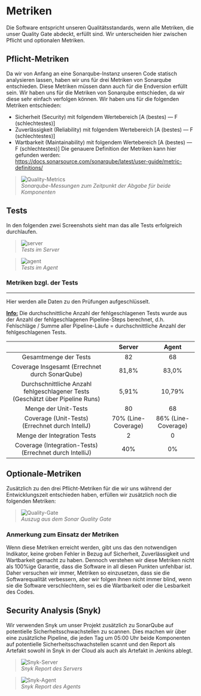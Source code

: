 # Metriken
Die Software entspricht unseren Qualitätsstandards, wenn alle Metriken, die unser Quality Gate abdeckt, erfüllt sind. Wir unterscheiden hier zwischen Pflicht und optionalen Metriken.

## Pflicht-Metriken
Da wir von Anfang an eine Sonarqube-Instanz unseren Code statisch analysieren lassen, haben wir uns für drei Metriken von Sonarqube entschieden. Diese Metriken müssen dann auch für die Endversion erfüllt sein. Wir haben uns für die Metriken von Sonarqube entschieden, da wir diese sehr einfach verfolgen können.
Wir haben uns für die folgenden Metriken entschieden:
- Sicherheit (Security) mit folgendem Wertebereich [A (bestes) — F (schlechtestes)]
- Zuverlässigkeit (Reliability) mit folgendem Wertebereich [A (bestes) — F (schlechtestes)]
- Wartbarkeit (Maintainability) mit folgendem Wertebereich [A (bestes) — F (schlechtestes)]
Die genauere Definition der Metriken kann hier gefunden werden: https://docs.sonarsource.com/sonarqube/latest/user-guide/metric-definitions/

>![Quality-Metrics](/pictures/metrics_sonarqube.png)<br>*Sonarqube-Messungen zum Zeitpunkt der Abgabe für beide Komponenten*

## Tests

In den folgenden zwei Screenshots sieht man das alle Tests erfolgreich durchlaufen.

>![server](/pictures/Tests-Server.png)<br> *Tests im Server*

>![agent](/pictures/Tests-Agent.png)<br> *Tests im Agent*

### Metriken bzgl. der Tests
---
Hier werden alle Daten zu den Prüfungen aufgeschlüsselt.


<u>**Info:**</u> Die durchschnittliche Anzahl der fehlgeschlagenen Tests wurde aus der Anzahl der fehlgeschlagenen Pipeline-Steps berechnet, d.h. Fehlschläge / Summe aller Pipeline-Läufe = durchschnittliche Anzahl der fehlgeschlagenen Tests.

|                                                                                | Server | Agent |
|:------------------------------------------------------------------------------:|:------:|:-----:|
|                              Gesamtmenge der Tests                             |    82    |  68     |
|                 Coverage Insgesamt (Errechnet durch SonarQube)                 |   81,8%     |  83,0%     |
| Durchschnittliche Anzahl fehlgeschlagener Tests (Geschätzt über Pipeline Runs) |   5,91%     |  10,79%     |
|                         Menge der Unit-Tests                                   |   80     |   68    |
|                 Coverage (Unit-Tests) (Errechnet durch IntellJ)                |   70% (Line-Coverage)    |   86% (Line-Coverage)   |
|                      Menge der Integration Tests                               |   2     |    0   |
|             Coverage (Integration-Tests) (Errechnet durch IntelliJ)            |    40%    |     0%  |



## Optionale-Metriken
Zusätzlich zu den drei Pflicht-Metriken für die wir uns während der Entwicklungszeit entschieden haben, erfüllen wir zusätzlich noch die folgenden Metriken:

>![Quality-Gate](/pictures/testplan/quality-gate_sonarqube.png)<br>*Auszug aus dem Sonar Quality Gate*


### Anmerkung zum Einsatz der Metriken
Wenn diese Metriken erreicht werden, gibt uns das den notwendigen Indikator, keine groben Fehler in Bezug auf Sicherheit, Zuverlässigkeit und Wartbarkeit gemacht zu haben. Dennoch verstehen wir diese Metriken nicht als 100%ige Garantie, dass die Software in all diesen Punkten unfehlbar ist.
Daher versuchen wir immer, Metriken so einzusetzen, dass sie die Softwarequalität verbessern, aber wir folgen ihnen nicht immer blind, wenn sie die Software verschlechtern, sei es die Wartbarkeit oder die Lesbarkeit des Codes.

## Security Analysis (Snyk)
Wir verwenden Snyk um unser Projekt zusätzlich zu SonarQube auf potentielle Sicherheitsschwachstellen zu scannen. Dies machen wir über eine zusätzliche Pipeline, die jeden Tag um 05:00 Uhr beide Komponenten auf potentielle Sicherheitsschwachstellen scannt und den Report als Artefakt sowohl in Snyk in der Cloud als auch als Artefakt in Jenkins ablegt.

>![Snyk-Server](/pictures/Snyk/snyk_report_server.png)<br>*Snyk Report des Servers*

>![Snyk-Agent](/pictures/Snyk/snyk_report_agent.png)<br>*Snyk Report des Agents*


